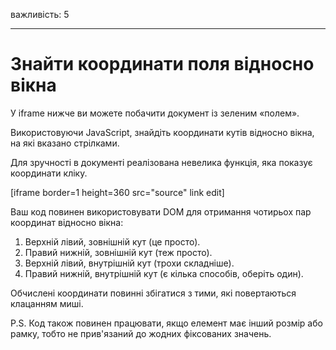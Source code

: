 важливість: 5

---

# Знайти координати поля відносно вікна

У iframe нижче ви можете побачити документ із зеленим «полем».

Використовуючи JavaScript, знайдіть координати кутів відносно вікна, на які вказано стрілками.

Для зручності в документі реалізована невелика функція, яка показує координати кліку.

[iframe border=1 height=360 src="source" link edit]

Ваш код повинен використовувати DOM для отримання чотирьох пар координат відносно вікна:

1. Верхній лівий, зовнішній кут (це просто).
2. Правий нижній, зовнішній кут (теж просто).
3. Верхній лівий, внутрішній кут (трохи складніше).
4. Правий нижній, внутрішній кут (є кілька способів, оберіть один).

Обчислені координати повинні збігатися з тими, які повертаються клацанням миші.

P.S. Код також повинен працювати, якщо елемент має інший розмір або рамку, тобто не прив'язаний до жодних фіксованих значень.
